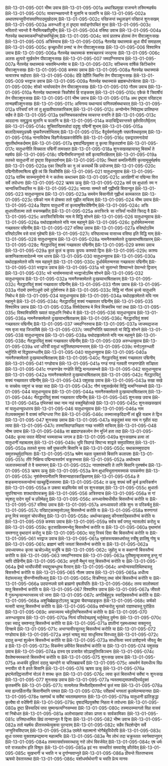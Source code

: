 BR-13-01-095-001	भीष्म उवाच
BR-13-01-095-001a	अथात्रिप्रमुखा राजन्वने तस्मिन्महर्षयः
BR-13-01-095-001c	व्यचरन्भक्षयन्तो वै मूलानि च फलानि च
BR-13-01-095-002a	अथापश्यन्सुपीनांसपाणिपादमुखोदरम्
BR-13-01-095-002c	परिव्रजन्तं स्थूलाङ्गं परिव्राजं शुनःसखम्
BR-13-01-095-003a	अरुन्धती तु तं दृष्ट्वा सर्वाङ्गोपचितं शुभा
BR-13-01-095-003c	भवितारो भवन्तो वै नैवमित्यब्रवीदृषीन्
BR-13-01-095-004	वसिष्ठ उवाच
BR-13-01-095-004a	नैतस्येह यथास्माकमग्निहोत्रमनिर्हुतम्
BR-13-01-095-004c	सायं प्रातश्च होतव्यं तेन पीवाञ्शुनःसखः
BR-13-01-095-005	अत्रिरुवाच
BR-13-01-095-005a	नैतस्येह यथास्माकं क्षुधा वीर्यं समाहतम्
BR-13-01-095-005c	कृच्छ्राधीतं प्रनष्टं च तेन पीवाञ्शुनःसखः
BR-13-01-095-006	विश्वामित्र उवाच
BR-13-01-095-006a	नैतस्येह यथास्माकं शश्वच्छास्त्रं जरद्गवः
BR-13-01-095-006c	अलसः क्षुत्परो मूर्खस्तेन पीवाञ्शुनःसखः
BR-13-01-095-007	जमदग्निरुवाच
BR-13-01-095-007a	नैतस्येह यथास्माकं भक्तमिन्धनमेव च
BR-13-01-095-007c	सञ्चिन्त्य वार्षिकं किञ्चित्तेन पीवाञ्शुनःसखः
BR-13-01-095-008	कश्यप उवाच
BR-13-01-095-008a	नैतस्येह यथास्माकं चत्वारश्च सहोदराः
BR-13-01-095-008c	देहि देहीति भिक्षन्ति तेन पीवाञ्शुनःसखः
BR-13-01-095-009	भरद्वाज उवाच
BR-13-01-095-009a	नैतस्येह यथास्माकं ब्रह्मबन्धोरचेतसः
BR-13-01-095-009c	शोको भार्यापवादेन तेन पीवाञ्शुनःसखः
BR-13-01-095-010	गौतम उवाच
BR-13-01-095-010a	नैतस्येह यथास्माकं त्रिकौशेयं हि राङ्कवम्
BR-13-01-095-010c	एकैकं वै त्रिवार्षीयं तेन पीवाञ्शुनःसखः
BR-13-01-095-011	भीष्म उवाच
BR-13-01-095-011a	अथ दृष्ट्वा परिव्राट्स तान्महर्षीञ्शुनःसखः
BR-13-01-095-011c	अभिगम्य यथान्यायं पाणिस्पर्शमथाचरत्
BR-13-01-095-012a	परिचर्यां वने तां तु क्षुत्प्रतीघातकारिकाम्
BR-13-01-095-012c	अन्योन्येन निवेद्याथ प्रातिष्ठन्त सहैव ते
BR-13-01-095-013a	एकनिश्चयकार्याश्च व्यचरन्त वनानि ते
BR-13-01-095-013c	आददानाः समुद्धृत्य मूलानि च फलानि च
BR-13-01-095-014a	कदाचिद्विचरन्तस्ते वृक्षैरविरलैर्वृताम्
BR-13-01-095-014c	शुचिवारिप्रसन्नोदां ददृशुः पद्मिनीं शुभाम्
BR-13-01-095-015a	बालादित्यवपुःप्रख्यैः पुष्करैरुपशोभिताम्
BR-13-01-095-015c	वैदूर्यवर्णसदृशैः पद्मपत्रैरथावृताम्
BR-13-01-095-016a	नानाविधैश्च विहगैर्जलप्रकरसेविभिः
BR-13-01-095-016c	एकद्वारामनादेयां सूपतीर्थामकर्दमाम्
BR-13-01-095-017a	वृषादर्भिप्रयुक्ता तु कृत्या विकृतदर्शना
BR-13-01-095-017c	यातुधानीति विख्याता पद्मिनीं तामरक्षत
BR-13-01-095-018a	शुनःसखसहायास्तु बिसार्थं ते महर्षयः
BR-13-01-095-018c	पद्मिनीमभिजग्मुस्ते सर्वे कृत्याभिरक्षिताम्
BR-13-01-095-019a	ततस्ते यातुधानीं तां दृष्ट्वा विकृतदर्शनाम्
BR-13-01-095-019c	स्थितां कमलिनीतीरे कृत्यामूचुर्महर्षयः
BR-13-01-095-020a	एका तिष्ठसि का नु त्वं कस्यार्थे किं प्रयोजनम्
BR-13-01-095-020c	पद्मिनीतीरमाश्रित्य ब्रूहि त्वं किं चिकीर्षसि
BR-13-01-095-021	यातुधान्युवाच
BR-13-01-095-021a	यास्मि सास्म्यनुयोगो मे न कर्तव्यः कथञ्चन
BR-13-01-095-021c	आरक्षिणीं मां पद्मिन्या वित्त सर्वे तपोधनाः
BR-13-01-095-022	ऋषय ऊचुः
BR-13-01-095-022a	सर्व एव क्षुधार्ताः स्म न चान्यत्किञ्चिदस्ति नः
BR-13-01-095-022c	भवत्याः सम्मते सर्वे गृह्णीमहि बिसान्युत
BR-13-01-095-023	यातुधान्युवाच
BR-13-01-095-023a	समयेन बिसानीतो गृह्णीध्वं कामकारतः
BR-13-01-095-023c	एकैको नाम मे प्रोक्त्वा ततो गृह्णीत माचिरम्
BR-13-01-095-024	भीष्म उवाच
BR-13-01-095-024a	विज्ञाय यातुधानीं तां कृत्यामृषिवधैषिणीम्
BR-13-01-095-024c	अत्रिः क्षुधापरीतात्मा ततो वचनमब्रवीत्
BR-13-01-095-025a	अरात्रिरत्रेः सा रात्रिर्यां नाधीते त्रिरद्य वै
BR-13-01-095-025c	अरात्रिरत्रिरित्येव नाम मे विद्धि शोभने
BR-13-01-095-026	यातुधान्युवाच
BR-13-01-095-026a	यथोदाहृतमेतत्ते मयि नाम महामुने
BR-13-01-095-026c	दुर्धार्यमेतन्मनसा गच्छावतर पद्मिनीम्
BR-13-01-095-027	वसिष्ठ उवाच
BR-13-01-095-027a	वसिष्ठोऽस्मि वरिष्ठोऽस्मि वसे वासं गृहेष्वपि
BR-13-01-095-027c	वरिष्ठत्वाच्च वासाच्च वसिष्ठ इति विद्धि माम्
BR-13-01-095-028	यातुधान्युवाच
BR-13-01-095-028a	नामनैरुक्तमेतत्ते दुःखव्याभाषिताक्षरम्
BR-13-01-095-028c	नैतद्धारयितुं शक्यं गच्छावतर पद्मिनीम्
BR-13-01-095-029	कश्यप उवाच
BR-13-01-095-029a	कुलं कुलं च कुपपः कुपयः कश्यपो द्विजः
BR-13-01-095-029c	काश्यः काशनिकाशत्वादेतन्मे नाम धारय
BR-13-01-095-030	यातुधान्युवाच
BR-13-01-095-030a	यथोदाहृतमेतत्ते मयि नाम महामुने
BR-13-01-095-030c	दुर्धार्यमेतन्मनसा गच्छावतर पद्मिनीम्
BR-13-01-095-031	भरद्वाज उवाच
BR-13-01-095-031a	भरे सुतान्भरे शिष्यान्भरे देवान्भरे द्विजान्
BR-13-01-095-031c	भरे भार्यामनव्याजो भरद्वाजोऽस्मि शोभने
BR-13-01-095-032	यातुधान्युवाच
BR-13-01-095-032a	नामनैरुक्तमेतत्ते दुःखव्याभाषिताक्षरम्
BR-13-01-095-032c	नैतद्धारयितुं शक्यं गच्छावतर पद्मिनीम्
BR-13-01-095-033	गौतम उवाच
BR-13-01-095-033a	गोदमो दमगोऽधूमो दमो दुर्दर्शनश्च ते
BR-13-01-095-033c	विद्धि मां गौतमं कृत्ये यातुधानि निबोध मे
BR-13-01-095-034	यातुधान्युवाच
BR-13-01-095-034a	यथोदाहृतमेतत्ते मयि नाम महामुने
BR-13-01-095-034c	नैतद्धारयितुं शक्यं गच्छावतर पद्मिनीम्
BR-13-01-095-035	विश्वामित्र उवाच
BR-13-01-095-035a	विश्वेदेवाश्च मे मित्रं मित्रमस्मि गवां तथा
BR-13-01-095-035c	विश्वामित्रमिति ख्यातं यातुधानि निबोध मे
BR-13-01-095-036	यातुधान्युवाच
BR-13-01-095-036a	नामनैरुक्तमेतत्ते दुःखव्याभाषिताक्षरम्
BR-13-01-095-036c	नैतद्धारयितुं शक्यं गच्छावतर पद्मिनीम्
BR-13-01-095-037	जमदग्निरुवाच
BR-13-01-095-037a	जाजमद्यजजा नाम मृजा माह जिजायिषे
BR-13-01-095-037c	जमदग्निरिति ख्यातमतो मां विद्धि शोभने
BR-13-01-095-038	यातुधान्युवाच
BR-13-01-095-038a	यथोदाहृतमेतत्ते मयि नाम महामुने
BR-13-01-095-038c	नैतद्धारयितुं शक्यं गच्छावतर पद्मिनीम्
BR-13-01-095-039	अरुन्धत्युवाच
BR-13-01-095-039a	धरां धरित्रीं वसुधां भर्तुस्तिष्ठाम्यनन्तरम्
BR-13-01-095-039c	मनोऽनुरुन्धती भर्तुरिति मां विद्ध्यरुन्धतीम्
BR-13-01-095-040	यातुधान्युवाच
BR-13-01-095-040a	नामनैरुक्तमेतत्ते दुःखव्याभाषिताक्षरम्
BR-13-01-095-040c	नैतद्धारयितुं शक्यं गच्छावतर पद्मिनीम्
BR-13-01-095-041	गण्डोवाच
BR-13-01-095-041a	गण्डं गण्डं गतवती गण्डगण्डेति सञ्ज्ञिता
BR-13-01-095-041c	गण्डगण्डेव गण्डेति विद्धि मानलसम्भवे
BR-13-01-095-042	यातुधान्युवाच
BR-13-01-095-042a	नामनैरुक्तमेतत्ते दुःखव्याभाषिताक्षरम्
BR-13-01-095-042c	नैतद्धारयितुं शक्यं गच्छावतर पद्मिनीम्
BR-13-01-095-043	पशुसख उवाच
BR-13-01-095-043a	सखा सखे यः सख्येयः पशूनां च सखा सदा
BR-13-01-095-043c	गौणं पशुसखेत्येवं विद्धि मामग्निसम्भवे
BR-13-01-095-044	यातुधान्युवाच
BR-13-01-095-044a	नामनैरुक्तमेतत्ते दुःखव्याभाषिताक्षरम्
BR-13-01-095-044c	नैतद्धारयितुं शक्यं गच्छावतर पद्मिनीम्
BR-13-01-095-045	शुनःसख उवाच
BR-13-01-095-045a	एभिरुक्तं यथा नाम नाहं वक्तुमिहोत्सहे
BR-13-01-095-045c	शुनःसखसखायं मां यातुधान्युपधारय
BR-13-01-095-046	यातुधान्युवाच
BR-13-01-095-046a	नाम तेऽव्यक्तमुक्तं वै वाक्यं सन्दिग्धया गिरा
BR-13-01-095-046c	तस्मात्सकृदिदानीं त्वं ब्रूहि यन्नाम ते द्विज
BR-13-01-095-047	शुनःसख उवाच
BR-13-01-095-047a	सकृदुक्तं मया नाम न गृहीतं यदा त्वया
BR-13-01-095-047c	तस्मात्त्रिदण्डाभिहता गच्छ भस्मेति माचिरम्
BR-13-01-095-048	भीष्म उवाच
BR-13-01-095-048a	सा ब्रह्मदण्डकल्पेन तेन मूर्ध्नि हता तदा
BR-13-01-095-048c	कृत्या पपात मेदिन्यां भस्मसाच्च जगाम ह
BR-13-01-095-049a	शुनःसखश्च हत्वा तां यातुधानीं महाबलाम्
BR-13-01-095-049c	भुवि त्रिदण्डं विष्टभ्य शाद्वले समुपाविशत्
BR-13-01-095-050a	ततस्ते मुनयः सर्वे पुष्कराणि बिसानि च
BR-13-01-095-050c	यथाकाममुपादाय समुत्तस्थुर्मुदान्विताः
BR-13-01-095-051a	श्रमेण महता युक्तास्ते बिसानि कलापशः
BR-13-01-095-051c	तीरे निक्षिप्य पद्मिन्यास्तर्पणं चक्रुरम्भसा
BR-13-01-095-052a	अथोत्थाय जलात्तस्मात्सर्वे ते वै समागमन्
BR-13-01-095-052c	नापश्यंश्चापि ते तानि बिसानि पुरुषर्षभ
BR-13-01-095-053	ऋषय ऊचुः
BR-13-01-095-053a	केन क्षुधाभिभूतानामस्माकं पापकर्मणा
BR-13-01-095-053c	नृशंसेनापनीतानि बिसान्याहारकाङ्क्षिणाम्
BR-13-01-095-054a	ते शङ्कमानास्त्वन्योन्यं पप्रच्छुर्द्विजसत्तमाः
BR-13-01-095-054c	त ऊचुः शपथं सर्वे कुर्म इत्यरिकर्शन
BR-13-01-095-055a	त उक्त्वा बाढमित्येव सर्व एव शुनःसखम्
BR-13-01-095-055c	क्षुधार्ताः सुपरिश्रान्ताः शपथायोपचक्रमुः
BR-13-01-095-056	अत्रिरुवाच
BR-13-01-095-056a	स गां स्पृशतु पादेन सूर्यं च प्रतिमेहतु
BR-13-01-095-056c	अनध्यायेष्वधीयीत बिसस्तैन्यं करोति यः
BR-13-01-095-057	वसिष्ठ उवाच
BR-13-01-095-057a	अनध्यायपरो लोके शुनः स परिकर्षतु
BR-13-01-095-057c	परिव्राट्कामवृत्तोऽस्तु बिसस्तैन्यं करोति यः
BR-13-01-095-058a	शरणागतं हन्तु मित्रं स्वसुतां चोपजीवतु
BR-13-01-095-058c	अर्थान्काङ्क्षतु कीनाशाद्बिसस्तैन्यं करोति यः
BR-13-01-095-059	कश्यप उवाच
BR-13-01-095-059a	सर्वत्र सर्वं पणतु न्यासलोपं करोतु च
BR-13-01-095-059c	कूटसाक्षित्वमभ्येतु बिसस्तैन्यं करोति यः
BR-13-01-095-060a	वृथामांसं समश्नातु वृथादानं करोतु च
BR-13-01-095-060c	यातु स्त्रियं दिवा चैव बिसस्तैन्यं करोति यः
BR-13-01-095-061	भरद्वाज उवाच
BR-13-01-095-061a	नृशंसस्त्यक्तधर्मास्तु स्त्रीषु ज्ञातिषु गोषु च
BR-13-01-095-061c	ब्राह्मणं चापि जयतां बिसस्तैन्यं करोति यः
BR-13-01-095-062a	उपाध्यायमधः कृत्वा ऋचोऽध्येतु यजूंषि च
BR-13-01-095-062c	जुहोतु च स कक्षाग्नौ बिसस्तैन्यं करोति यः
BR-13-01-095-063	जमदग्निरुवाच
BR-13-01-095-063a	पुरीषमुत्सृजत्वप्सु हन्तु गां चापि दोहिनीम्
BR-13-01-095-063c	अनृतौ मैथुनं यातु बिसस्तैन्यं करोति यः
BR-13-01-095-064a	द्वेष्यो भार्योपजीवी स्याद्दूरबन्धुश्च वैरवान्
BR-13-01-095-064c	अन्योन्यस्यातिथिश्चास्तु बिसस्तैन्यं करोति यः
BR-13-01-095-065	गौतम उवाच
BR-13-01-095-065a	अधीत्य वेदांस्त्यजतु त्रीनग्नीनपविध्यतु
BR-13-01-095-065c	विक्रीणातु तथा सोमं बिसस्तैन्यं करोति यः
BR-13-01-095-066a	उदपानप्लवे ग्रामे ब्राह्मणो वृषलीपतिः
BR-13-01-095-066c	तस्य सालोक्यतां यातु बिसस्तैन्यं करोति यः
BR-13-01-095-067	विश्वामित्र उवाच
BR-13-01-095-067a	जीवतो वै गुरून्भृत्यान्भरन्त्वस्य परे जनाः
BR-13-01-095-067c	अगतिर्बहुपुत्रः स्याद्बिसस्तैन्यं करोति यः
BR-13-01-095-068a	अशुचिर्ब्रह्मकूटोऽस्तु ऋद्ध्या चैवाप्यहङ्कृतः
BR-13-01-095-068c	कर्षको मत्सरी चास्तु बिसस्तैन्यं करोति यः
BR-13-01-095-069a	वर्षान्करोतु भृतको राज्ञश्चास्तु पुरोहितः
BR-13-01-095-069c	अयाज्यस्य भवेदृत्विग्बिसस्तैन्यं करोति यः
BR-13-01-095-070	अरुन्धत्युवाच
BR-13-01-095-070a	नित्यं परिवदेच्छ्वश्रूं भर्तुर्भवतु दुर्मनाः
BR-13-01-095-070c	एका स्वादु समश्नातु बिसस्तैन्यं करोति या
BR-13-01-095-071a	ज्ञातीनां गृहमध्यस्था सक्तूनत्तु दिनक्षये
BR-13-01-095-071c	अभाग्यावीरसूरस्तु बिसस्तैन्यं करोति या
BR-13-01-095-072	गण्डोवाच
BR-13-01-095-072a	अनृतं भाषतु सदा साधुभिश्च विरुध्यतु
BR-13-01-095-072c	ददातु कन्यां शुल्केन बिसस्तैन्यं करोति या
BR-13-01-095-073a	साधयित्वा स्वयं प्राशेद्दास्ये जीवतु चैव ह
BR-13-01-095-073c	विकर्मणा प्रमीयेत बिसस्तैन्यं करोति या
BR-13-01-095-074	पशुसख उवाच
BR-13-01-095-074a	दास्य एव प्रजायेत सोऽप्रसूतिरकिञ्चनः
BR-13-01-095-074c	दैवतेष्वनमस्कारो बिसस्तैन्यं करोति यः
BR-13-01-095-075	शुनःसख उवाच
BR-13-01-095-075a	अध्वर्यवे दुहितरं ददातु च्छन्दोगे वा चरितब्रह्मचर्ये
BR-13-01-095-075c	आथर्वणं वेदमधीत्य विप्रः स्नायीत यो वै हरते बिसानि
BR-13-01-095-076	ऋषय ऊचुः
BR-13-01-095-076a	इष्टमेतद्द्विजातीनां योऽयं ते शपथः कृतः
BR-13-01-095-076c	त्वया कृतं बिसस्तैन्यं सर्वेषां नः शुनःसख
BR-13-01-095-077	शुनःसख उवाच
BR-13-01-095-077a	न्यस्तमाद्यमपश्यद्भिर्यदुक्तं कृतकर्मभिः
BR-13-01-095-077c	सत्यमेतन्न मिथ्यैतद्बिसस्तैन्यं कृतं मया
BR-13-01-095-078a	मया ह्यन्तर्हितानीह बिसानीमानि पश्यत
BR-13-01-095-078c	परीक्षार्थं भगवतां कृतमेतन्मयानघाः
BR-13-01-095-078e	रक्षणार्थं च सर्वेषां भवतामहमागतः
BR-13-01-095-079a	यातुधानी ह्यतिक्रुद्धा कृत्यैषा वो वधैषिणी
BR-13-01-095-079c	वृषादर्भिप्रयुक्तैषा निहता मे तपोधनाः
BR-13-01-095-080a	दुष्टा हिंस्यादियं पापा युष्मान्प्रत्यग्निसम्भवा
BR-13-01-095-080c	तस्मादस्म्यागतो विप्रा वासवं मां निबोधत
BR-13-01-095-081a	अलोभादक्षया लोकाः प्राप्ता वः सार्वकामिकाः
BR-13-01-095-081c	उत्तिष्ठध्वमितः क्षिप्रं तानवाप्नुत वै द्विजाः
BR-13-01-095-082	भीष्म उवाच
BR-13-01-095-082a	ततो महर्षयः प्रीतास्तथेत्युक्त्वा पुरन्दरम्
BR-13-01-095-082c	सहैव त्रिदशेन्द्रेण सर्वे जग्मुस्त्रिविष्टपम्
BR-13-01-095-083a	एवमेते महात्मानो भोगैर्बहुविधैरपि
BR-13-01-095-083c	क्षुधा परमया युक्ताश्छन्द्यमाना महात्मभिः
BR-13-01-095-083e	नैव लोभं तदा चक्रुस्ततः स्वर्गमवाप्नुवन्
BR-13-01-095-084a	तस्मात्सर्वास्ववस्थासु नरो लोभं विवर्जयेत्
BR-13-01-095-084c	एष धर्मः परो राजन्नलोभ इति विश्रुतः
BR-13-01-095-085a	इदं नरः सच्चरितं समवायेषु कीर्तयेत्
BR-13-01-095-085c	सुखभागी च भवति न च दुर्गाण्यवाप्नुते
BR-13-01-095-086a	प्रीयन्ते पितरश्चास्य ऋषयो देवतास्तथा
BR-13-01-095-086c	यशोधर्मार्थभागी च भवति प्रेत्य मानवः
